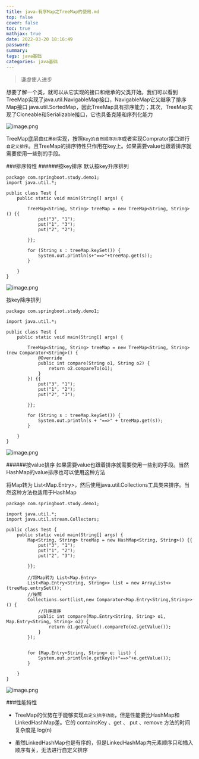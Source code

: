 ```yaml
---
title: java-有序Map之TreeMap的使用.md
top: false
cover: false
toc: true
mathjax: true
date: 2022-03-20 18:16:49
password:
summary:
tags: java基础
categories: java基础
---
```

>谦虚使人进步

想要了解一个类，就可以从它实现的接口和继承的父类开始。我们可以看到TreeMap实现了java.util.NavigableMap接口，NavigableMap它又继承了排序Map接口 java.util.SortedMap，因此TreeMap具有排序能力；其次，TreeMap实现了Cloneable和Serializable接口，它也具备克隆和序列化能力


![image.png](https://upload-images.jianshu.io/upload_images/13965490-cb04e714a1912fd8.png?imageMogr2/auto-orient/strip%7CimageView2/2/w/1240)


TreeMap底层由`红黑树`实现，按照`Key的自然顺序升序`或者实现Comprator接口进行`自定义排序`。且TreeMap的排序特性只作用在key上。如果需要value也跟着排序就需要使用一些别的手段。

###排序特性
######按key排序
默认按key升序排列
~~~
package com.springboot.study.demo1;
import java.util.*;

public class Test {
    public static void main(String[] args) {

        TreeMap<String, String> treeMap = new TreeMap<String, String>() {{
            put("3", "1");
            put("1", "3");
            put("2", "2");

        }};

        for (String s : treeMap.keySet()) {
            System.out.println(s+"==>"+treeMap.get(s));
        }

    }
}
~~~
![image.png](https://upload-images.jianshu.io/upload_images/13965490-ae30bf8423101df9.png?imageMogr2/auto-orient/strip%7CimageView2/2/w/1240)


按key降序排列
~~~
package com.springboot.study.demo1;

import java.util.*;

public class Test {
    public static void main(String[] args) {

        TreeMap<String, String> treeMap = new TreeMap<String, String>(new Comparator<String>() {
            @Override
            public int compare(String o1, String o2) {
                return o2.compareTo(o1);
            }
        }) {{
            put("3", "1");
            put("1", "2");
            put("2", "3");

        }};

        for (String s : treeMap.keySet()) {
            System.out.println(s + "==>" + treeMap.get(s));
        }

    }
}
~~~
![image.png](https://upload-images.jianshu.io/upload_images/13965490-f91c78019a65d7ce.png?imageMogr2/auto-orient/strip%7CimageView2/2/w/1240)

######按value排序
如果需要value也跟着排序就需要使用一些别的手段。当然HashMap的value排序也可以使用这种方法

将Map转为 List<Map.Entry>，然后使用java.util.Collections工具类来排序。当然这种方法也适用于HashMap

~~~
package com.springboot.study.demo1;

import java.util.*;
import java.util.stream.Collectors;

public class Test {
    public static void main(String[] args) {
        Map<String, String> treeMap = new HashMap<String, String>() {{
            put("3", "1");
            put("1", "2");
            put("2", "3");

        }};

        //将Map转为 List<Map.Entry>
        List<Map.Entry<String, String>> list = new ArrayList<>(treeMap.entrySet());
        //按照
        Collections.sort(list,new Comparator<Map.Entry<String,String>>() {
            //升序排序
            public int compare(Map.Entry<String, String> o1, Map.Entry<String, String> o2) {
                return o1.getValue().compareTo(o2.getValue());
            }
        });


        for (Map.Entry<String, String> e: list) {
            System.out.println(e.getKey()+"==>"+e.getValue());
        }

    }
}
~~~
![image.png](https://upload-images.jianshu.io/upload_images/13965490-831110e1b5371228.png?imageMogr2/auto-orient/strip%7CimageView2/2/w/1240)

###性能特性

- TreeMap的优势在于能够实现`自定义排序功能`，但是性能要比HashMap和LinkedHashMap差。它的 containsKey 、get 、 put 、remove 方法的时间复杂度是 log(n)

- 虽然LinkedHashMap也是有序的，但是LinkedHashMap内元素顺序只和插入顺序有关，无法进行自定义排序

